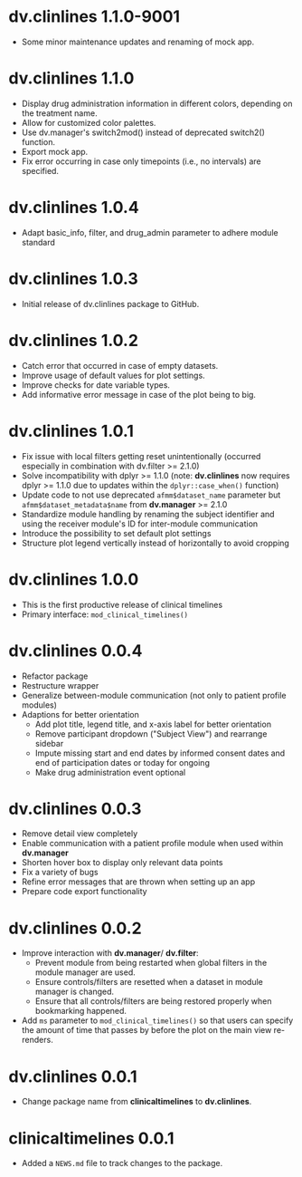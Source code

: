 # dv.clinlines 1.1.0-9001

* Some minor maintenance updates and renaming of mock app.


# dv.clinlines 1.1.0

* Display drug administration information in different colors, depending on the treatment name.
* Allow for customized color palettes.
* Use dv.manager's switch2mod() instead of deprecated switch2() function.
* Export mock app.
* Fix error occurring in case only timepoints (i.e., no intervals) are specified.

# dv.clinlines 1.0.4

* Adapt basic_info, filter, and drug_admin parameter to adhere module standard

# dv.clinlines 1.0.3

* Initial release of dv.clinlines package to GitHub.


# dv.clinlines 1.0.2

* Catch error that occurred in case of empty datasets.
* Improve usage of default values for plot settings.
* Improve checks for date variable types.
* Add informative error message in case of the plot being to big.


# dv.clinlines 1.0.1

* Fix issue with local filters getting reset unintentionally (occurred especially in combination with dv.filter >= 2.1.0)
* Solve incompatibility with dplyr >= 1.1.0 (note: **dv.clinlines** now requires dplyr >= 1.1.0 due to updates within the `dplyr::case_when()` function)
* Update code to not use deprecated `afmm$dataset_name` parameter but `afmm$dataset_metadata$name` from **dv.manager** >= 2.1.0
* Standardize module handling by renaming the subject identifier and using the receiver module's ID for inter-module communication
* Introduce the possibility to set default plot settings
* Structure plot legend vertically instead of horizontally to avoid cropping


# dv.clinlines 1.0.0

-   This is the first productive release of clinical timelines
-   Primary interface: `mod_clinical_timelines()`


# dv.clinlines 0.0.4

* Refactor package
* Restructure wrapper
* Generalize between-module communication (not only to patient profile modules)
* Adaptions for better orientation
  - Add plot title, legend title, and x-axis label for better orientation
  - Remove participant dropdown ("Subject View") and rearrange sidebar
  - Impute missing start and end dates by informed consent dates and end of participation dates or today for ongoing 
  - Make drug administration event optional
  

# dv.clinlines 0.0.3

* Remove detail view completely
* Enable communication with a patient profile module when used within **dv.manager**
* Shorten hover box to display only relevant data points 
* Fix a variety of bugs
* Refine error messages that are thrown when setting up an app 
* Prepare code export functionality


# dv.clinlines 0.0.2

* Improve interaction with **dv.manager**/ **dv.filter**:
  - Prevent module from being restarted when global filters in the module manager are used.
  - Ensure controls/filters are resetted when a dataset in module manager is changed.
  - Ensure that all controls/filters are being restored properly when bookmarking happened.
* Add `ms` parameter to `mod_clinical_timelines()` so that users can specify the amount of time 
  that passes by before the plot on the main view re-renders.
  

# dv.clinlines 0.0.1

* Change package name from **clinicaltimelines** to **dv.clinlines**.


# clinicaltimelines 0.0.1

* Added a `NEWS.md` file to track changes to the package.
